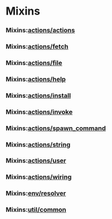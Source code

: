 # Mixins

### Mixins:[actions/actions](http://yeoman.github.io/generator/actions.html)
### Mixins:[actions/fetch](http://yeoman.github.io/generator/fetch.html)
### Mixins:[actions/file](http://yeoman.github.io/generator/file.html)
### Mixins:[actions/help](http://yeoman.github.io/generator/help.html)
### Mixins:[actions/install](http://yeoman.github.io/generator/install.html)
### Mixins:[actions/invoke](http://yeoman.github.io/generator/invoke.html)
### Mixins:[actions/spawn_command](http://yeoman.github.io/generator/spawn_command.html)
### Mixins:[actions/string](http://yeoman.github.io/generator/string.html)
### Mixins:[actions/user](http://yeoman.github.io/generator/user.html)
### Mixins:[actions/wiring](http://yeoman.github.io/generator/wiring.html)
### Mixins:[env/resolver](http://yeoman.github.io/generator/resolver.html)
### Mixins:[util/common](http://yeoman.github.io/generator/common.html)
